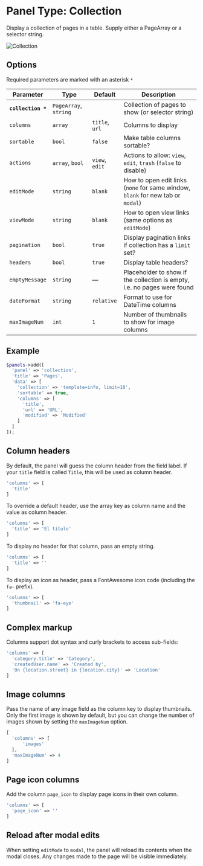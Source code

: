 # Panel Type: Collection

Display a collection of pages in a table. Supply either a PageArray or a selector string.

![Collection](../images/collection.png ':size=400')

## Options

Required parameters are marked with an asterisk `*`

|Parameter|Type|Default|Description|
|---|---|---|---|
|**`collection *`**|`PageArray`, `string`||Collection of pages to show (or selector string)|
|`columns`|`array`|`title`, `url`|Columns to display|
|`sortable`|`bool`|`false`|Make table columns sortable?|
|`actions`|`array`, `bool`|`view`, `edit`|Actions to allow: `view`, `edit`, `trash` (`false` to disable)|
|`editMode`|`string`|`blank`|How to open edit links (`none` for same window, `blank` for new tab or `modal`)|
|`viewMode`|`string`|`blank`|How to open view links (same options as `editMode`)|
|`pagination`|`bool`|`true`|Display pagination links if collection has a `limit` set?|
|`headers`|`bool`|`true`|Display table headers?|
|`emptyMessage`|`string`|—|Placeholder to show if the collection is empty, i.e. no pages were found|
|`dateFormat`|`string`|`relative`|Format to use for DateTime columns|
|`maxImageNum`|`int`|`1`|Number of thumbnails to show for image columns|

## Example

```php
$panels->add([
  'panel' => 'collection',
  'title' => 'Pages',
  'data' => [
    'collection' => 'template=info, limit=10',
    'sortable' => true,
    'columns' => [
      'title',
      'url' => 'URL',
      'modified' => 'Modified'
    ]
  ]
]);
```

## Column headers

By default, the panel will guess the column header from the field label. If your
`title` field is called `Title`, this will be used as column header.

```php
'columns' => [
  'title'
]
```

To override a default header, use the array key as column name and the value as column header.

```php
'columns' => [
  'title' => 'El título'
]
```

To display no header for that column, pass an empty string.

```php
'columns' => [
  'title' => ''
]
```

To display an icon as header, pass a FontAwesome icon code (including the `fa-` prefix).

```php
'columns' => [
  'thumbnail' => 'fa-eye'
]
```

## Complex markup

Columns support dot syntax and curly brackets to access sub-fields:

```php
'columns' => [
  'category.title' => 'Category',
  'createdUser.name' => 'Created by',
  'On {location.street} in {location.city}' => 'Location'
]
```

## Image columns

Pass the name of any image field as the column key to display thumbnails. Only the first image is shown by default, but you can change the number of images shown by setting the `maxImageNum` option.

```php
[
  'columns' => [
      'images'
  ],
  'maxImageNum' => 4
]
```

## Page icon columns

Add the column `page_icon` to display page icons in their own column.

```php
'columns' => [
  'page_icon' => ''
]
```

## Reload after modal edits

When setting `editMode` to `modal`, the panel will reload its contents when the modal closes. Any changes made to the page will be visible immediately.
